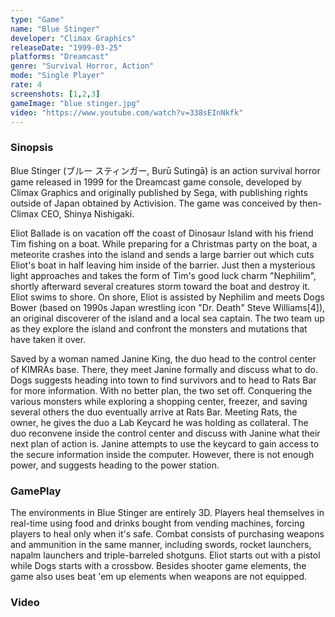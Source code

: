 ```yaml
---
type: "Game"
name: "Blue Stinger"
developer: "Climax Graphics"
releaseDate: "1999-03-25"
platforms: "Dreamcast"
genre: "Survival Horror, Action"
mode: "Single Player"
rate: 4
screenshots: [1,2,3]
gameImage: "blue stinger.jpg"
video: "https://www.youtube.com/watch?v=338sEInNkfk"
---
```



### Sinopsis
Blue Stinger (ブルー スティンガー, Burū Sutingā) is an action survival horror game released in 1999 for the Dreamcast game console, developed by Climax Graphics and originally published by Sega, with publishing rights outside of Japan obtained by Activision. The game was conceived by then-Climax CEO, Shinya Nishigaki.

Eliot Ballade is on vacation off the coast of Dinosaur Island with his friend Tim fishing on a boat. While preparing for a Christmas party on the boat, a meteorite crashes into the island and sends a large barrier out which cuts Eliot's boat in half leaving him inside of the barrier. Just then a mysterious light approaches and takes the form of Tim's good luck charm "Nephilim", shortly afterward several creatures storm toward the boat and destroy it. Eliot swims to shore. On shore, Eliot is assisted by Nephilim and meets Dogs Bower (based on 1990s Japan wrestling icon "Dr. Death" Steve Williams[4]), an original discoverer of the island and a local sea captain. The two team up as they explore the island and confront the monsters and mutations that have taken it over.

Saved by a woman named Janine King, the duo head to the control center of KIMRAs base. There, they meet Janine formally and discuss what to do. Dogs suggests heading into town to find survivors and to head to Rats Bar for more information. With no better plan, the two set off. Conquering the various monsters while exploring a shopping center, freezer, and saving several others the duo eventually arrive at Rats Bar. Meeting Rats, the owner, he gives the duo a Lab Keycard he was holding as collateral. The duo reconvene inside the control center and discuss with Janine what their next plan of action is. Janine attempts to use the keycard to gain access to the secure information inside the computer. However, there is not enough power, and suggests heading to the power station.

### GamePlay
The environments in Blue Stinger are entirely 3D. Players heal themselves in real-time using food and drinks bought from vending machines, forcing players to heal only when it's safe. Combat consists of purchasing weapons and ammunition in the same manner, including swords, rocket launchers, napalm launchers and triple-barreled shotguns. Eliot starts out with a pistol while Dogs starts with a crossbow. Besides shooter game elements, the game also uses beat 'em up elements when weapons are not equipped.


### Video

